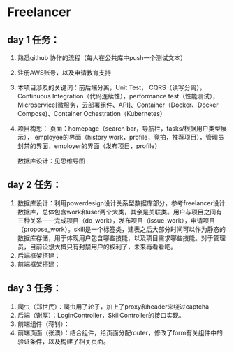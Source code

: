 # Freelancer

## day 1 任务：

1. 熟悉github 协作的流程（每人在公共库中push一个测试文本）
2. 注册AWS账号，以及申请教育支持
3. 本项目涉及的关键词：前后端分离，Unit Test， CQRS（读写分离），
		Continuous Integration（代码连续性），performance test（性能测试），Microservice[微服务，云部署组件、API]、Container（Docker、Docker Compose)、Container Ochestration（Kubernetes）
4. 项目构思：
		页面：homepage（search bar，导航栏，tasks/根据用户类型展示），
			employee的界面（history work，profile，竞拍，推荐项目），管理员封禁的界面，employer的界面（发布项目，profile）

	数据库设计：见思维导图

## day 2 任务：

1. 数据库设计：利用powerdesign设计关系型数据库部分，参考freelancer设计数据库，总体包含work和user两个大类，其余是关联类。用户与项目之间有三种关系——完成项目（do_work），发布项目（issue_work），申请项目（propose_work）。skill是一个标签类，建表之后大部分时间可以作为静态的数据库存储，用于体现用户包含哪些技能，以及项目需求哪些技能。对于管理员，目前设想大概只有封禁用户的权利了，未来再看看吧。
2. 后端框架搭建：
3. 前端框架搭建：

## day 3 任务：

1. 爬虫（郑世民）：爬虫用了轮子，加上了proxy和header来绕过captcha
2. 后端（谢厚）：LoginController，SkillController的接口实现。
3. 前端组件（蒋钊）：
4. 前端页面（张澳）：结合组件，给页面分配router，修改了form有关组件中的验证条件，以及构建了相关页面。
